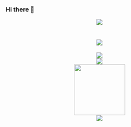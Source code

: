 ### Hi there 👋

<div align="center"> <img src="https://visitor-badge.glitch.me/badge?page_id=YuanJieSaMa" /> </div>
<h1 align="center"> <a href="https://kaing.top"> <img src="https://readme-typing-svg.herokuapp.com/?lines=console.log(%22Hello%2C%20World!%22);灰色地带&center=true&size=27"> </a> </h1>

<div align="center"> <img src="https://activity-graph.herokuapp.com/graph?username=YuanJieSaMa&theme=xcode" /> </div>
<div align="center"> <img src="https://github-readme-streak-stats.herokuapp.com/?user=YuanJieSaMa" /> </div>


<div align="center"> <img height="137px" src="https://github-readme-stats.vercel.app/api?username=YuanJieSaMa&hide_title=true&hide_border=true&show_icons=trueline_height=21&text_color=000&icon_color=000&bg_color=0,ea6161,ffc64d,fffc4d,52fa5a&theme=graywhite" /> </div>
<div align="center"> <img src="https://github-readme-stats.vercel.app/api/top-langs/?username=YuanJieSaMa&hide_title=true&hide_border=true&layout=compact&langs_count=6&text_color=000&icon_color=fff&bg_color=0,52fa5a,4dfcff,c64dff&theme=graywhite" /> </div>
